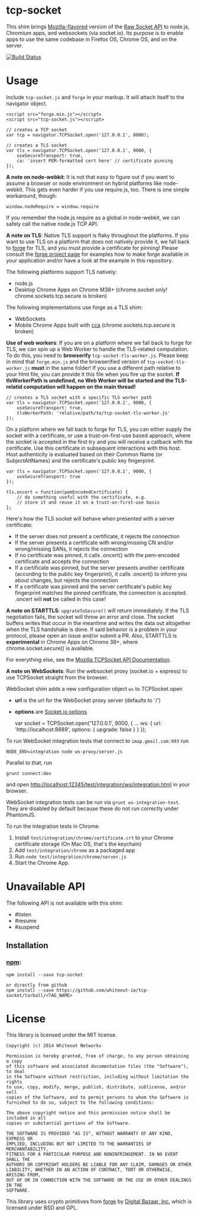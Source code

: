 tcp-socket
==========

This shim brings [Mozilla-flavored](https://developer.mozilla.org/en-US/docs/WebAPI/TCP_Socket) version of the [Raw Socket API](http://www.w3.org/TR/raw-sockets/) to node.js, Chromium apps, and websockets (via socket.io). Its purpose is to enable apps to use the same codebase in Firefox OS, Chrome OS, and on the server.

[![Build Status](https://travis-ci.org/whiteout-io/tcp-socket.svg?branch=dev/umd)](https://travis-ci.org/whiteout-io/tcp-socket)

# Usage

Include `tcp-socket.js` and `forge` in your markup. It will attach itself to the navigator object.

    <script src="forge.min.js"></script>
    <script src="tcp-socket.js"></script>

    // creates a TCP socket
    var tcp = navigator.TCPSocket.open('127.0.0.1', 8000);

    // creates a TLS socket
    var tls = navigator.TCPSocket.open('127.0.0.1', 9000, {
        useSecureTransport: true,
        ca: 'insert PEM-formatted cert here' // certificate pinning
    });

**A note on node-webkit**:
It is not that easy to figure out if you want to assume a browser or node environment on hybrid platforms like node-webkit. This gets even harder if you use require.js, too. There is one simple workaround, though:

    window.nodeRequire = window.require

If you remember the node.js require as a global in node-webkit, we can safely call the native node.js TCP API.

**A note on TLS**: Native TLS support is flaky throughout the platforms. If you want to use TLS on a platform that does not natively provide it, we fall back to [forge](https://github.com/digitalbazaar/forge) for TLS, and you must provide a certificate for pinning! Please consult the [forge project page](https://github.com/digitalbazaar/forge) for examples how to make forge available in your application and/or have a look at the example in this repository.

The following platforms support TLS natively:

* node.js
* Desktop Chrome Apps on Chrome M38+ (chrome.socket only! chrome.sockets.tcp.secure is broken)

The following implementations use forge as a TLS shim:

* WebSockets
* Mobile Chrome Apps built with [cca](https://github.com/MobileChromeApps/mobile-chrome-apps) (chrome.sockets.tcp.secure is broken)

**Use of web workers**: If you are on a platform where we fall back to forge for TLS, we can spin up a Web Worker to handle the TLS-related computation. To do this, you need to **browserify** `tcp-socket-tls-worker.js`. Please keep in mind that `forge.min.js` and the browserified version of `tcp-socket-tls-worker.js` **must** in the same folder! If you use a different path relative to your html file, you can provide it this file when you fire up the socket. **If tlsWorkerPath is undefined, no Web Worker will be started and the TLS-relatid computation will happen on the main thread!**

    // creates a TLS socket with a specific TLS worker path
    var tls = navigator.TCPSocket.open('127.0.0.1', 9000, {
        useSecureTransport: true,
        tlsWorkerPath: 'relative/path/to/tcp-socket-tls-worker.js'
    });

On a platform where we fall back to forge for TLS, you can either supply the socket with a certificate, or use a trust-on-first-use based approach, where the socket is accepted in the first try and you will receive a callback with the certificate. Use this certificate in subsequent interactions with this host. Host authenticity is evaluated based on their Common Name (or SubjectAltNames) and the certificate's public key fingerprint.

    var tls = navigator.TCPSocket.open('127.0.0.1', 9000, {
        useSecureTransport: true
    });

    tls.oncert = function(pemEncodedCertificate) {
        // do something useful with the certificate, e.g.
        // store it and reuse it on a trust-on-first-use basis
    };

Here's how the TLS socket will behave when presented with a server certificate:

* If the server does not present a certificate, it rejects the connection
* If the server presents a certificate with wrong/missing CN and/or wrong/missing SANs, it rejects the connection
* If no certificate was pinned, it calls .oncert() with the pem-encoded certificate and accepts the connection
* If a certificate was pinned, but the server presents another certificate (according to the public key fingerprint), it calls .oncert() to inform you about changes, but rejects the connection
* If a certificate was pinned and the server certificate's public key fingerprint matches the pinned certificate, the connection is accepted. .oncert will **not** be called in this case!

**A note on STARTTLS**: `upgrateToSecure()` will return immediately. If the TLS negotiation fails, the socket will throw an error and close. The socket buffers writes that occur in the meantime and writes the data out altogether when the TLS handshake is done. If said behavior is a problem in your protocol, please open an issue and/or submit a PR. Also, STARTTLS is **experimental** in Chrome Apps on Chrome 38+, where chrome.socket.secure() is available.

For everything else, see the [Mozilla TCPSocket API Documentation](https://developer.mozilla.org/en-US/docs/Web/API/TCPSocket).

**A note on WebSockets**: Run the websocket proxy (socket.io + express) to use TCPSocket straight from the browser.

WebSocket shim adds a new configuration object `ws` to TCPSocket.open

  * **url** is the url for the WebSocket proxy server (defaults to '/')
  * **options** are [Socket.io options](http://socket.io/docs/client-api/#io(url:string,-opts:object):socket)

    var socket = TCPSocket.open('127.0.0.1', 9000, {
        ...
        ws: {
            url: 'http://localhost:8889',
            options: {
                upgrade: false
            }
        }
    });

To run WebSocket integration tests that connect to `imap.gmail.com:993` run

    NODE_ENV=integration node ws-proxy/server.js

Parallel to that, run

    grunt connect:dev

and open [http://localhost:12345/test/integration/ws/integration.html](http://localhost:12345/test/integration/ws/integration.html) in your browser.

WebSocket integration tests can be run via `grunt ws-integration-test`. They are disabled by default because these do not run correctly under PhantomJS.

To run the integration tests in Chrome:

1) Install `test/integration/chrome/certificate.crt` to your Chrome certificate storage (On Mac OS, that's the keychain)
2) Add `test/integration/chrome` as a packaged app
3) Run `node test/integration/chrome/server.js`
4) Start the Chrome App.

# Unavailable API

The following API is not available with this shim:

* #listen
* #resume
* #suspend

## Installation

### [npm](https://www.npmjs.org/):

    npm install --save tcp-socket

    or directly from github
    npm install --save https://github.com/whiteout-io/tcp-socket/tarball/<TAG_NAME>

# License

This library is licensed under the MIT license.

    Copyright (c) 2014 Whiteout Networks

    Permission is hereby granted, free of charge, to any person obtaining a copy
    of this software and associated documentation files (the "Software"), to deal
    in the Software without restriction, including without limitation the rights
    to use, copy, modify, merge, publish, distribute, sublicense, and/or sell
    copies of the Software, and to permit persons to whom the Software is
    furnished to do so, subject to the following conditions:

    The above copyright notice and this permission notice shall be included in all
    copies or substantial portions of the Software.

    THE SOFTWARE IS PROVIDED "AS IS", WITHOUT WARRANTY OF ANY KIND, EXPRESS OR
    IMPLIED, INCLUDING BUT NOT LIMITED TO THE WARRANTIES OF MERCHANTABILITY,
    FITNESS FOR A PARTICULAR PURPOSE AND NONINFRINGEMENT. IN NO EVENT SHALL THE
    AUTHORS OR COPYRIGHT HOLDERS BE LIABLE FOR ANY CLAIM, DAMAGES OR OTHER
    LIABILITY, WHETHER IN AN ACTION OF CONTRACT, TORT OR OTHERWISE, ARISING FROM,
    OUT OF OR IN CONNECTION WITH THE SOFTWARE OR THE USE OR OTHER DEALINGS IN THE
    SOFTWARE.

This library uses crypto primitives from [forge](https://github.com/digitalbazaar/forge) by [Digital Bazaar, Inc.](https://github.com/digitalbazaar) which is licensed under BSD and GPL.
